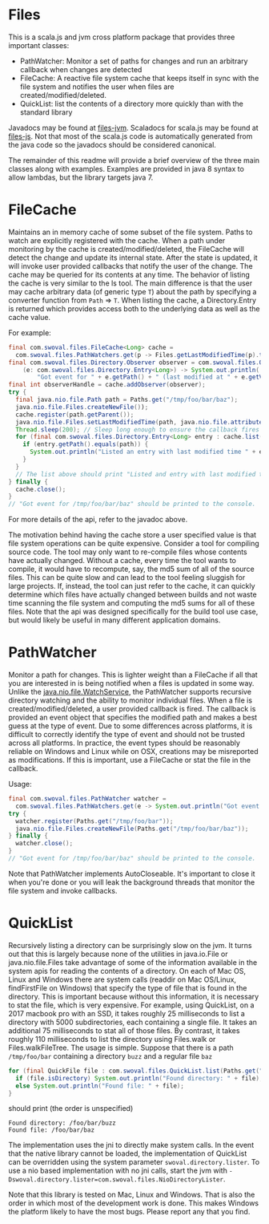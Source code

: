 Files
===
This is a scala.js and jvm cross platform package that provides three important classes:
* PathWatcher: Monitor a set of paths for changes and run an arbitrary callback when changes
  are detected
* FileCache: A reactive file system cache that keeps itself in sync with the file system and
  notifies the user when files are created/modified/deleted.
* QuickList: list the contents of a directory more quickly than with the standard library

Javadocs may be found at [files-jvm](https://swoval.github.io/files/jvm).
Scaladocs for scala.js may be found at [files-js](https://swoval.github.io/files/js).
Not that most of the scala.js code is automatically generated from the java code so the javadocs
should be considered canonical.

The remainder of this readme will provide a brief overview of the three main classes along with
examples. Examples are provided in java 8 syntax to allow lambdas, but the library targets java 7.

FileCache
==
Maintains an in memory cache of some subset of the file system. Paths to watch are explicitly
registered with the cache. When a path under monitoring by the cache is created/modified/deleted,
the FileCache will detect the change and update its internal state. After the state is updated, it
will invoke user provided callbacks that notify the user of the change. The cache may be queried
for its contents at any time. The behavior of listing the cache is very similar to the ls tool.
The main difference is that the user may cache arbitrary data (of generic type `T`) about the path by specifying a
converter function from `Path` => `T`. When listing the cache, a Directory.Entry is returned
which provides access both to the underlying data as well as the cache value.

For example:
```java
final com.swoval.files.FileCache<Long> cache =
  com.swoval.files.PathWatchers.get(p -> Files.getLastModifiedTime(p).toMillis);
final com.swoval.files.Directory.Observer observer = com.swoval.files.Observers.apply(
    (e: com.swoval.files.Directory.Entry<Long>) -> System.out.println(
        "Got event for " + e.getPath() + " (last modified at " + e.getValue() + ")"));
final int observerHandle = cache.addObserver(observer);
try {
  final java.nio.file.Path path = Paths.get("/tmp/foo/bar/baz");
  java.nio.file.Files.createNewFile());
  cache.register(path.getParent());
  java.nio.file.Files.setLastModifiedTime(path, java.nio.file.attribute.FileTime.fromMillis(300));
  Thread.sleep(200); // Sleep long enough to ensure the callback fires
  for (final com.swoval.files.Directory.Entry<Long> entry : cache.list(path.getParent())) {
    if (entry.getPath().equals(path)) {
      System.out.println("Listed an entry with last modified time " + entry.getValue());
    }
  }
  // The list above should print "Listed and entry with last modified time 3000"
} finally {
  cache.close();
}
// "Got event for /tmp/foo/bar/baz" should be printed to the console.
```

For more details of the api, refer to the javadoc above. 

The motivation behind having the cache store a user specified value is that file system operations
can be quite expensive. Consider a tool for compiling source code. The tool may only want to
re-compile files whose contents have actually changed. Without a cache, every time the tool wants
to compile, it would have to recompute, say, the md5 sum of all of the source files. This can
be quite slow and can lead to the tool feeling sluggish for large projects. If, instead, the tool
can just refer to the cache, it can quickly determine which files have actually changed between
builds and not waste time scanning the file system and computing the md5 sums for all of these
files. Note that the api was designed specifically for the build tool use case, but would
likely be useful in many different application domains.

PathWatcher
==
Monitor a path for changes. This is lighter weight than a FileCache if all that you are interested
in is being notified when a files is updated in some way. Unlike the 
[java.nio.file.WatchService](https://docs.oracle.com/javase/7/docs/api/java/nio/file/WatchService.html),
the PathWatcher supports recursive directory watching and the ability to monitor individual files.
When a file is created/modified/deleted, a user provided callback is fired. The callback is
provided an event object that specifies the modified path and makes a best guess at the type
of event. Due to some differences across platforms, it is difficult to correctly identify the type
of event and should not be trusted across all platforms. In practice, the event types should be
reasonably reliable on Windows and Linux while on OSX, creations may be misreported as modifications.
If this is important, use a FileCache or stat the file in the callback.

Usage:
```java
final com.swoval.files.PathWatcher watcher =
  com.swoval.files.PathWatchers.get(e -> System.out.println("Got event for " + e.getPath()));
try {
  watcher.register(Paths.get("/tmp/foo/bar"));
  java.nio.file.Files.createNewFile(Paths.get("/tmp/foo/bar/baz"));
} finally {
  watcher.close();
}
// "Got event for /tmp/foo/bar/baz" should be printed to the console.
```

Note that PathWatcher implements AutoCloseable. It's important to close it when you're done or
you will leak the background threads that monitor the file system and invoke callbacks.

QuickList
==

Recursively listing a directory can be surprisingly slow on the jvm. It turns out that this is
largely because none of the utilities in java.io.File or java.nio.file.Files take advantage of
some of the information available in the system apis for reading the contents of a directory. On
each of Mac OS, Linux and Windows there are system calls (readdir on Mac OS/Linux, findFirstFile on
Windows) that specify the type of file that is found in the directory. This is important because
without this information, it is necessary to stat the file, which is very expensive. For example,
using QuickList, on a 2017 macbook pro with an SSD, it takes roughly 25 milliseconds to list a directory
with 5000 subdirectories, each containing a single file. It takes an additional 75 milliseconds
to stat all of those files. By contrast, it takes roughly 110 milliseconds to list the directory
using Files.walk or Files.walkFileTree. The usage is simple. Suppose that there is a path
`/tmp/foo/bar` containing a directory `buzz` and a regular file `baz`

```java
for (final QuickFile file : com.swoval.files.QuickList.list(Paths.get("/tmp/foo/bar"), 0) {
  if (file.isDirectory) System.out.println("Found directory: " + file);
  else System.out.println("Found file: " + file);
}
```
should print (the order is unspecified)
```
Found directory: /foo/bar/buzz
Found file: /foo/bar/baz
```

The implementation uses the jni to directly make system calls. In the event that the native library
cannot be loaded, the implementation of QuickList can be overridden using the system parameter
`swoval.directory.lister`. To use a nio based implementation with no jni calls, start the jvm
with `-Dswoval.directory.lister=com.swoval.files.NioDirectoryLister`. 

Note that this library is tested on Mac, Linux and Windows. That is also the order in which most
of the development work is done. This makes Windows the platform likely to have the most bugs.
Please report any that you find. 

